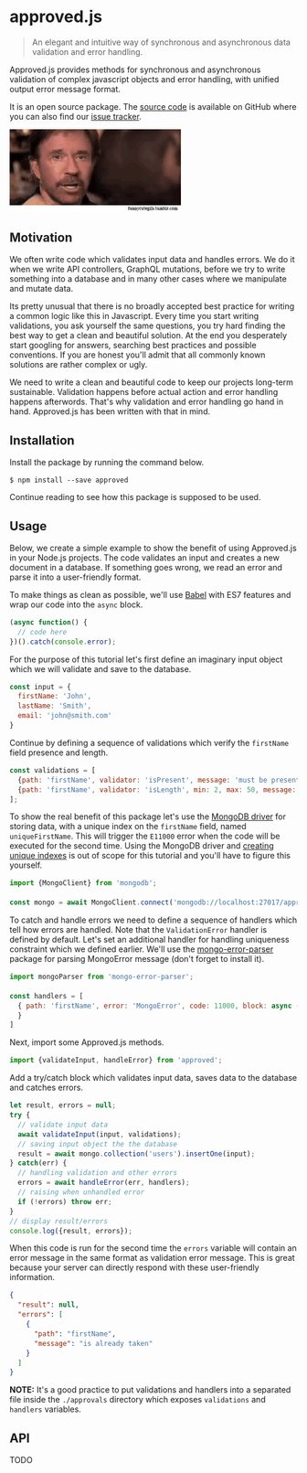 # approved.js

> An elegant and intuitive way of synchronous and asynchronous data validation and error handling.

Approved.js provides methods for synchronous and asynchronous validation of complex javascript objects and error handling, with unified output error message format.

It is an open source package. The [source code](https://github.com/xpepermint/approvedjs) is available on GitHub where you can also find our [issue tracker](https://github.com/xpepermint/approvedjs/issues).

<img src="giphy.gif" width="300" />

## Motivation

We often write code which validates input data and handles errors. We do it when we write API controllers, GraphQL mutations, before we try to write something into a database and in many other cases where we manipulate and mutate data.

Its pretty unusual that there is no broadly accepted best practice for writing a common logic like this in Javascript. Every time you start writing validations, you ask yourself the same questions, you try hard finding the best way to get a clean and beautiful solution. At the end you desperately start googling for answers, searching best practices and possible conventions. If you are honest you'll admit that all commonly known solutions are rather complex or ugly.

We need to write a clean and beautiful code to keep our projects long-term sustainable. Validation happens before actual action and error handling happens afterwords. That's why validation and error handling go hand in hand. Approved.js has been written with that in mind.

## Installation

Install the package by running the command below.

```
$ npm install --save approved
```

Continue reading to see how this package is supposed to be used.

## Usage

Below, we create a simple example to show the benefit of using Approved.js in your Node.js projects. The code validates an input and creates a new document in a database. If something goes wrong, we read an error and parse it into a user-friendly format.

To make things as clean as possible, we'll use [Babel](https://babeljs.io/) with ES7 features and wrap our code into the `async` block.

```js
(async function() {
  // code here
})().catch(console.error);
```

For the purpose of this tutorial let's first define an imaginary input object which we will validate and save to the database.

```js
const input = {
  firstName: 'John',
  lastName: 'Smith',
  email: 'john@smith.com'
}
```

Continue by defining a sequence of validations which verify the `firstName` field presence and length.

```js
const validations = [
  {path: 'firstName', validator: 'isPresent', message: 'must be present'},
  {path: 'firstName', validator: 'isLength', min: 2, max: 50, message: 'can be between 2 and 50'}
];
```

To show the real benefit of this package let's use the [MongoDB driver](https://docs.mongodb.com/ecosystem/drivers/node-js/) for storing data, with a unique index on the `firstName` field, named `uniqueFirstName`. This will trigger the `E11000` error when the code will be executed for the second time. Using the MongoDB driver and [creating unique indexes](https://docs.mongodb.com/manual/reference/method/db.collection.createIndex/) is out of scope for this tutorial and you'll have to figure this yourself.

```js
import {MongoClient} from 'mongodb';

const mongo = await MongoClient.connect('mongodb://localhost:27017/approved');
```

To catch and handle errors we need to define a sequence of handlers which tell how errors are handled. Note that the `ValidationError` handler is defined by default. Let's set an additional handler for handling uniqueness constraint which we defined earlier. We'll use the [mongo-error-parser](https://github.com/xpepermint/mongo-error-parser) package for parsing MongoError message (don't forget to install it).

```js
import mongoParser from 'mongo-error-parser';

const handlers = [
  { path: 'firstName', error: 'MongoError', code: 11000, block: async (err, options) => mongoParser(err).index === 'uniqueFirstName', message: 'is already taken'
  }
]
```

Next, import some Approved.js methods.

```js
import {validateInput, handleError} from 'approved';
```

Add a try/catch block which validates input data, saves data to the database and catches errors.

```js
let result, errors = null;
try {
  // validate input data
  await validateInput(input, validations);
  // saving input object the the database
  result = await mongo.collection('users').insertOne(input);
} catch(err) {
  // handling validation and other errors
  errors = await handleError(err, handlers);
  // raising when unhandled error
  if (!errors) throw err;
}
// display result/errors
console.log({result, errors});
```

When this code is run for the second time the `errors` variable will contain an error message in the same format as validation error message. This is great because your server can directly respond with these user-friendly information.

```json
{
  "result": null,
  "errors": [
    {
      "path": "firstName",
      "message": "is already taken"
    }
  ]
}
```

**NOTE:** It's a good practice to put validations and handlers into a separated file inside the `./approvals` directory which exposes `validations` and `handlers` variables.

## API

TODO
